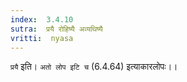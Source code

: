 ```yaml
---
index:  3.4.10
sutra:  प्रयै रोहिष्यै अव्यथिष्यै
vritti:  nyasa
---
```


`प्रयै` इति। `अतो लोप इटि च` (6.4.64) इत्याकारलोपः।।

